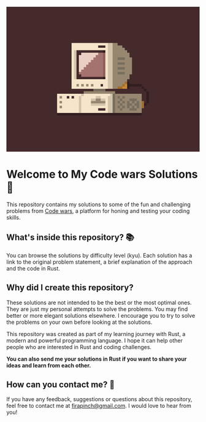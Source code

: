 ![Code wars logo with My Code wars Solutions text on code background](logo.gif)

# Welcome to My Code wars Solutions 👋

This repository contains my solutions to some of the fun and challenging problems from [Code wars](https://www.codewars.com/), a platform for honing and testing your coding skills.

## What's inside this repository? 📚

You can browse the solutions by difficulty level (kyu). Each solution has a link to the original problem statement, a brief explanation of the approach and the code in Rust.

## Why did I create this repository? 

These solutions are not intended to be the best or the most optimal ones. They are just my personal attempts to solve the problems. You may find better or more elegant solutions elsewhere. I encourage you to try to solve the problems on your own before looking at the solutions.

This repository was created as part of my learning journey with Rust, a modern and powerful programming language. I hope it can help other people who are interested in Rust and coding challenges.

**You can also send me your solutions in Rust if you want to share your ideas and learn from each other.**

## How can you contact me? 📧

If you have any feedback, suggestions or questions about this repository, feel free to contact me at firapinch@gmail.com. I would love to hear from you!
